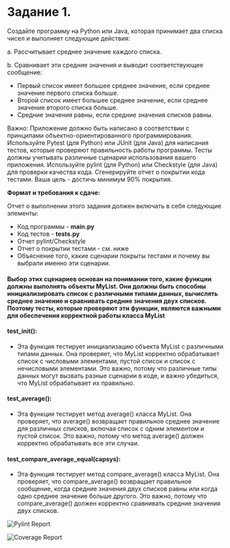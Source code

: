 # Задание 1. 

Создайте программу на Python или Java, которая принимает два списка чисел и выполняет следующие действия:

a. Рассчитывает среднее значение каждого списка.

b. Сравнивает эти средние значения и выводит соответствующее сообщение:
- Первый список имеет большее среднее значение, если среднее значение первого списка больше.
- Второй список имеет большее среднее значение, если среднее значение второго списка больше.
- Средние значения равны, если средние значения списков равны.

Важно:
Приложение должно быть написано в соответствии с принципами объектно-ориентированного программирования.
Используйте Pytest (для Python) или JUnit (для Java) для написания тестов, которые проверяют правильность работы программы. Тесты должны учитывать различные сценарии использования вашего приложения.
Используйте pylint (для Python) или Checkstyle (для Java) для проверки качества кода.
Сгенерируйте отчет о покрытии кода тестами. Ваша цель - достичь минимум 90% покрытия.

__Формат и требования к сдаче:__

Отчет о выполнении этого задания должен включать в себя следующие элементы:
- Код программы - **main.py**
- Код тестов - **tests.py**
- Отчет pylint/Checkstyle
- Отчет о покрытии тестами - см. ниже
- Объяснение того, какие сценарии покрыты тестами и почему вы выбрали именно эти сценарии.

#### Выбор этих сценариев основан на понимании того, какие функции должны выполнять объекты MyList. Они должны быть способны инициализировать список с различными типами данных, вычислять среднее значение и сравнивать средние значения двух списков. Поэтому тесты, которые проверяют эти функции, являются важными для обеспечения корректной работы класса MyList
#### test_init(): 
* Эта функция тестирует инициализацию объекта MyList с различными типами данных. Она проверяет, что MyList корректно обрабатывает список с числовыми элементами, пустой список и список с нечисловыми элементами. Это важно, потому что различные типы данных могут вызвать разные сценарии в коде, и важно убедиться, что MyList обрабатывает их правильно.
#### test_average(): 
* Эта функция тестирует метод average() класса MyList. Она проверяет, что average() возвращает правильное среднее значение для различных списков, включая список с одним элементом и пустой список. Это важно, потому что метод average() должен корректно обрабатывать все эти случаи.
#### test_compare_average_equal(capsys): 
* Эта функция тестирует метод compare_average() класса MyList. Она проверяет, что compare_average() возвращает правильное сообщение, когда средние значения двух списков равны или когда одно среднее значение больше другого. Это важно, потому что compare_average() должен корректно сравнивать средние значения двух списков.

![Pylint Report](https://github.com/Sent1mus/GB_14_Unit-testing/tree/main/seminar_06/pylint_report.png)

![Coverage Report](https://github.com/Sent1mus/GB_14_Unit-testing/tree/main/seminar_06/coverage_report.png)
